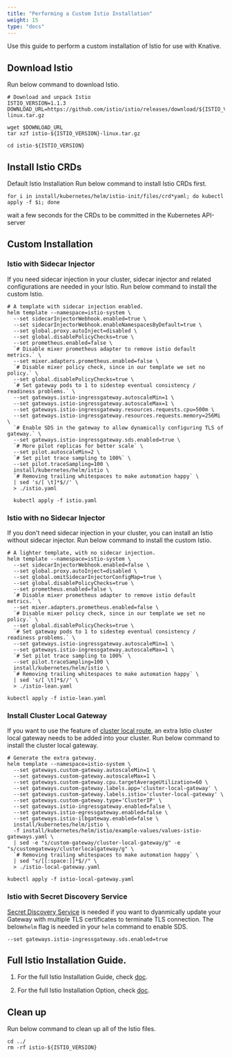 ```yaml
---
title: "Performing a Custom Istio Installation"
weight: 15
type: "docs"
---
```


Use this guide to perform a custom installation of Istio for use with Knative.

## Download Istio

Run below command to download Istio.
```shell
# Download and unpack Istio
ISTIO_VERSION=1.1.3
DOWNLOAD_URL=https://github.com/istio/istio/releases/download/${ISTIO_VERSION}/istio-${ISTIO_VERSION}-linux.tar.gz

wget $DOWNLOAD_URL
tar xzf istio-${ISTIO_VERSION}-linux.tar.gz

cd istio-${ISTIO_VERSION}
```

## Install Istio CRDs 
Default Istio Installation
Run below command to install Istio CRDs first.
```shell
for i in install/kubernetes/helm/istio-init/files/crd*yaml; do kubectl apply -f $i; done
```
wait a few seconds for the CRDs to be committed in the Kubernetes API-server

## Custom Installation

### Istio with Sidecar Injector
If you need sidecar injection in your cluster, sidecar injector and related 
configurations are needed in your Istio. Run below command to install the 
custom Istio.
```shell
# A template with sidecar injection enabled.
helm template --namespace=istio-system \
  --set sidecarInjectorWebhook.enabled=true \
  --set sidecarInjectorWebhook.enableNamespacesByDefault=true \
  --set global.proxy.autoInject=disabled \
  --set global.disablePolicyChecks=true \
  --set prometheus.enabled=false \
  `# Disable mixer prometheus adapter to remove istio default metrics.` \
  --set mixer.adapters.prometheus.enabled=false \
  `# Disable mixer policy check, since in our template we set no policy.` \
  --set global.disablePolicyChecks=true \
  `# Set gateway pods to 1 to sidestep eventual consistency / readiness problems.` \
  --set gateways.istio-ingressgateway.autoscaleMin=1 \
  --set gateways.istio-ingressgateway.autoscaleMax=1 \
  --set gateways.istio-ingressgateway.resources.requests.cpu=500m \
  --set gateways.istio-ingressgateway.resources.requests.memory=256Mi \
  `# Enable SDS in the gateway to allow dynamically configuring TLS of gateway.` \
  --set gateways.istio-ingressgateway.sds.enabled=true \
  `# More pilot replicas for better scale` \
  --set pilot.autoscaleMin=2 \
  `# Set pilot trace sampling to 100%` \
  --set pilot.traceSampling=100 \
  install/kubernetes/helm/istio \
  `# Removing trailing whitespaces to make automation happy` \
  | sed 's/[ \t]*$//' \
  > ./istio.yaml

  kubectl apply -f istio.yaml
  ```

### Istio with no Sidecar Injector
If you don't need sidecar injection in your cluster, you can install an 
Istio without sidecar injector. Run below command to install the custom Istio.
```shell
# A lighter template, with no sidecar injection.
helm template --namespace=istio-system \
  --set sidecarInjectorWebhook.enabled=false \
  --set global.proxy.autoInject=disabled \
  --set global.omitSidecarInjectorConfigMap=true \
  --set global.disablePolicyChecks=true \
  --set prometheus.enabled=false \
  `# Disable mixer prometheus adapter to remove istio default metrics.` \
  --set mixer.adapters.prometheus.enabled=false \
  `# Disable mixer policy check, since in our template we set no policy.` \
  --set global.disablePolicyChecks=true \
  `# Set gateway pods to 1 to sidestep eventual consistency / readiness problems.` \
  --set gateways.istio-ingressgateway.autoscaleMin=1 \
  --set gateways.istio-ingressgateway.autoscaleMax=1 \
  `# Set pilot trace sampling to 100%` \
  --set pilot.traceSampling=100 \
  install/kubernetes/helm/istio \
  `# Removing trailing whitespaces to make automation happy` \
  | sed 's/[ \t]*$//' \
  > ./istio-lean.yaml

kubectl apply -f istio-lean.yaml
```

### Install Cluster Local Gateway
If you want to use the feature of [cluster local route](https://github.com/knative/docs/blob/master/docs/serving/cluster-local-route.md), an extra Istio
cluster local gateway needs to be added into your cluster. Run below command
to install the cluster local gateway.
```shell
# Generate the extra gateway.
helm template --namespace=istio-system \
  --set gateways.custom-gateway.autoscaleMin=1 \
  --set gateways.custom-gateway.autoscaleMax=1 \
  --set gateways.custom-gateway.cpu.targetAverageUtilization=60 \
  --set gateways.custom-gateway.labels.app='cluster-local-gateway' \
  --set gateways.custom-gateway.labels.istio='cluster-local-gateway' \
  --set gateways.custom-gateway.type='ClusterIP' \
  --set gateways.istio-ingressgateway.enabled=false \
  --set gateways.istio-egressgateway.enabled=false \
  --set gateways.istio-ilbgateway.enabled=false \
  install/kubernetes/helm/istio \
  -f install/kubernetes/helm/istio/example-values/values-istio-gateways.yaml \
  | sed -e "s/custom-gateway/cluster-local-gateway/g" -e "s/customgateway/clusterlocalgateway/g" \
  `# Removing trailing whitespaces to make automation happy` \
  | sed "s/[[:space:]]*$//" \
  > ./istio-local-gateway.yaml

kubectl apply -f istio-local-gateway.yaml
```

### Istio with Secret Discovery Service
[Secret Discovery Service](https://istio.io/docs/tasks/traffic-management/secure-ingress/sds/) is needed if you want to dyanmically update your Gateway 
with multiple TLS certificates to terminate TLS connection. The below`helm` flag is needed in your `helm` command to enable SDS.
```
--set gateways.istio-ingressgateway.sds.enabled=true
```

## Full Istio Installation Guide.
1. For the full Istio Installation Guide, check [doc](https://istio.io/docs/setup/kubernetes/).

1. For the full Istio Installation Option, check [doc](https://istio.io/docs/reference/config/installation-options/).

## Clean up
Run below command to clean up all of the Istio files.
```shell
cd ../
rm -rf istio-${ISTIO_VERSION}
```